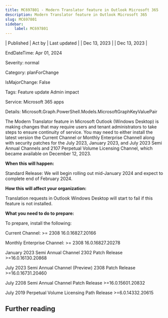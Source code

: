 ```yaml
---
title: MC697801 - Modern Translator feature in Outlook Microsoft 365
description: Modern Translator feature in Outlook Microsoft 365
slug: MC697801
sidebar:
    label: MC697801
---
```


| Published | Act by | Last updated |
| Dec 13, 2023 |  | Dec 13, 2023 |

EndDateTime: Apr 01, 2024

Severity: normal

Category: planForChange

IsMajorChange: False

Tags: Feature update Admin impact

Service: Microsoft 365 apps

Details: Microsoft.Graph.PowerShell.Models.MicrosoftGraphKeyValuePair

<p>The Modern Translator feature in Microsoft Outlook (Windows Desktop) is making changes that may require users and tenant administrators to take steps to ensure continuity of service. You may need to either install the latest version the Current Channel or Monthly Enterprise Channell along with security patches for the July 2023, January 2023, and July 2023 Semi Annual Channels and 2107 Perpetual Volume Licensing Channel, which became available on December 12, 2023.&nbsp;</p><p><b>When this will happen:</b></p><p>Standard Release: We will begin rolling out mid-January 2024 and expect to complete end of February&nbsp;2024.</p><p><b>How this will affect your organization:</b></p><p>Translation requests in Outlook Windows Desktop will start to fail if this feature is not installed.</p><p><b>What you need to do to prepare:</b></p><p>To prepare, install the following:</p><p>Current Channel: &gt;= 2308 16.0.16827.20166</p><p>Monthly Enterprise Channel: &gt;= 2308 16.0.16827.20278</p><p>January 2023 Semi Annual Channel 2302 Patch Release &gt;=16.0.16130.20868</p><p>July 2023 Semi Annual Channel (Preview) 2308 Patch Release &gt;=16.0.16731.20460</p><p>July 2208 Semi Annual Channel Patch Release &gt;=16.0.15601.20832</p><p>July 2019 Perpetual Volume Licensing Path Release &gt;=6.0.14332.20615</p>

## Further reading
